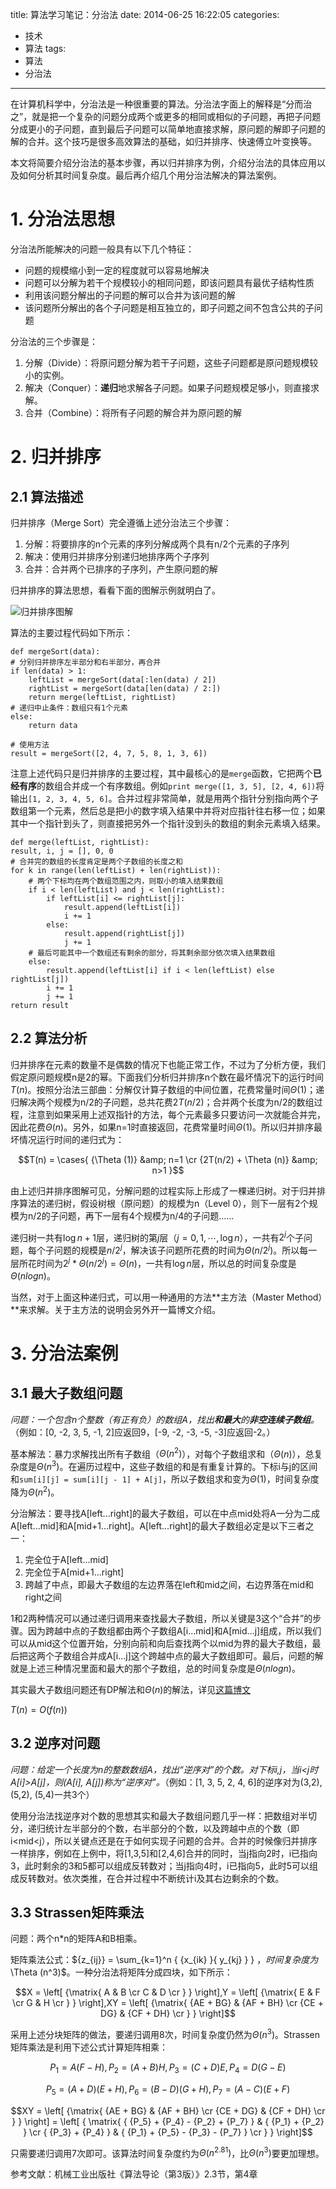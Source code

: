 title: 算法学习笔记：分治法
date: 2014-06-25 16:22:05
categories:
- 技术
- 算法
tags:
- 算法
- 分治法
---
在计算机科学中，分治法是一种很重要的算法。分治法字面上的解释是“分而治之”，就是把一个复杂的问题分成两个或更多的相同或相似的子问题，再把子问题分成更小的子问题，直到最后子问题可以简单地直接求解，原问题的解即子问题的解的合并。这个技巧是很多高效算法的基础，如归并排序、快速傅立叶变换等。

本文将简要介绍分治法的基本步骤，再以归并排序为例，介绍分治法的具体应用以及如何分析其时间复杂度。最后再介绍几个用分治法解决的算法案例。

<!-- more -->

# 1. 分治法思想

分治法所能解决的问题一般具有以下几个特征：

* 问题的规模缩小到一定的程度就可以容易地解决
* 问题可以分解为若干个规模较小的相同问题，即该问题具有最优子结构性质
* 利用该问题分解出的子问题的解可以合并为该问题的解
* 该问题所分解出的各个子问题是相互独立的，即子问题之间不包含公共的子问题

分治法的三个步骤是：

1. 分解（Divide）：将原问题分解为若干子问题，这些子问题都是原问题规模较小的实例。
2. 解决（Conquer）：**递归**地求解各子问题。如果子问题规模足够小，则直接求解。
3. 合并（Combine）：将所有子问题的解合并为原问题的解

# 2. 归并排序

## 2.1 算法描述

归并排序（Merge Sort）完全遵循上述分治法三个步骤：

1. 分解：将要排序的n个元素的序列分解成两个具有n/2个元素的子序列
2. 解决：使用归并排序分别递归地排序两个子序列
3. 合并：合并两个已排序的子序列，产生原问题的解

归并排序的算法思想，看看下面的图解示例就明白了。

![归并排序图解](https://raytaylorlin-blog.oss-cn-shenzhen.aliyuncs.com/image/algorithm/%E5%BD%92%E5%B9%B6%E6%8E%92%E5%BA%8F%E5%9B%BE%E8%A7%A3.png)

算法的主要过程代码如下所示：

    def mergeSort(data):
    # 分别归并排序左半部分和右半部分，再合并
    if len(data) > 1:
        leftList = mergeSort(data[:len(data) / 2])
        rightList = mergeSort(data[len(data) / 2:])
        return merge(leftList, rightList)
    # 递归中止条件：数组只有1个元素
    else:
        return data

    # 使用方法
    result = mergeSort([2, 4, 7, 5, 8, 1, 3, 6])

注意上述代码只是归并排序的主要过程，其中最核心的是`merge`函数，它把两个**已经有序**的数组合并成一个有序数组。例如`print merge([1, 3, 5], [2, 4, 6])`将输出`[1, 2, 3, 4, 5, 6]`。合并过程非常简单，就是用两个指针分别指向两个子数组第一个元素，然后总是把小的数字填入结果中并将对应指针往右移一位；如果其中一个指针到头了，则直接把另外一个指针没到头的数组的剩余元素填入结果。

    def merge(leftList, rightList):
    result, i, j = [], 0, 0
    # 合并完的数组的长度肯定是两个子数组的长度之和
    for k in range(len(leftList) + len(rightList)):
        # 两个下标均在两个数组范围之内，则取小的填入结果数组
        if i < len(leftList) and j < len(rightList):
            if leftList[i] <= rightList[j]:
                result.append(leftList[i])
                i += 1
            else:
                result.append(rightList[j])
                j += 1
        # 最后可能其中一个数组还有剩余的部分，将其剩余部分依次填入结果数组
        else:
            result.append(leftList[i] if i < len(leftList) else rightList[j])
            i += 1
            j += 1
    return result

## 2.2 算法分析

归并排序在元素的数量不是偶数的情况下也能正常工作，不过为了分析方便，我们假定原问题规模n是2的幂。下面我们分析归并排序n个数在最坏情况下的运行时间$T(n)$。按照分治法三部曲：分解仅计算子数组的中间位置，花费常量时间$\Theta (1)$；递归解决两个规模为n/2的子问题，总共花费$2T(n/2)$；合并两个长度为n/2的数组过程，注意到如果采用上述双指针的方法，每个元素最多只要访问一次就能合并完，因此花费$\Theta (n)$。另外，如果n=1时直接返回，花费常量时间$\Theta (1)$。所以归并排序最坏情况运行时间的递归式为：

$$T(n) = \cases{ {\Theta (1)} &amp; n=1 \cr {2T(n/2) + \Theta (n)} &amp; n>1 }$$

由上述归并排序图解可见，分解问题的过程实际上形成了一棵递归树。对于归并排序算法的递归树，假设树根（原问题）的规模为n（Level 0），则下一层有2个规模为n/2的子问题，再下一层有4个规模为n/4的子问题……

递归树一共有$\log n + 1$层，递归树的第$j$层（$j = 0,1, \cdots ,\log n$），一共有$2^j$个子问题，每个子问题的规模是$n/2^j$，解决该子问题所花费的时间为$\Theta (n/2^j)$。所以每一层所花时间为$2^j * \Theta (n/2^j) = \Theta (n)$，一共有$\log n$层，所以总的时间复杂度是$\Theta (nlogn)$。

当然，对于上面这种递归式，可以用一种通用的方法**主方法（Master Method）**来求解。关于主方法的说明会另外开一篇博文介绍。

# 3. 分治法案例

## 3.1 最大子数组问题

*问题：一个包含n个整数（有正有负）的数组A，找出**和最大**的**非空连续子数组**。*（例如：[0, -2, 3, 5, -1, 2]应返回9，[-9, -2, -3, -5, -3]应返回-2。）

基本解法：暴力求解找出所有子数组（$\Theta (n^2)$），对每个子数组求和（$\Theta (n)$），总复杂度是$\Theta (n^3)$。在遍历过程中，这些子数组的和是有重复计算的。下标i与j的区间和`sum[i][j] = sum[i][j - 1] + A[j]`，所以子数组求和变为$\Theta (1)$，时间复杂度降为$\Theta (n^2)$。

分治解法：要寻找A[left...right]的最大子数组，可以在中点mid处将A一分为二成A[left...mid]和A[mid+1...right]。A[left...right]的最大子数组必定是以下三者之一：

1. 完全位于A[left...mid]
2. 完全位于A[mid+1...right]
3. 跨越了中点，即最大子数组的左边界落在left和mid之间，右边界落在mid和right之间

1和2两种情况可以通过递归调用来查找最大子数组，所以关键是3这个“合并”的步骤。因为跨越中点的子数组都由两个子数组A[i...mid]和A[mid...j]组成，所以我们可以从mid这个位置开始，分别向前和向后查找两个以mid为界的最大子数组，最后把这两个子数组合并成A[i...j]这个跨越中点的最大子数组即可。最后，问题的解就是上述三种情况里面和最大的那个子数组，总的时间复杂度是$\Theta (nlogn)$。

其实最大子数组问题还有DP解法和$\Theta (n)$的解法，详见[这篇博文](http://www.cnblogs.com/zghaobac/p/3315719.html)

$T(n) = O(f(n))$

## 3.2 逆序对问题

*问题：给定一个长度为n的整数数组A，找出“逆序对”的个数。对下标i,j，当i&lt;j时A[i]>A[j]，则(A[i], A[j])称为“逆序对”。*（例如：[1, 3, 5, 2, 4, 6]的逆序对为(3,2), (5,2), (5,4)一共3个）

使用分治法找逆序对个数的思想其实和最大子数组问题几乎一样：把数组对半切分，递归统计左半部分的个数，右半部分的个数，以及跨越中点的个数（即i&lt;mid&lt;j），所以关键点还是在于如何实现子问题的合并。合并的时候像归并排序一样排序，例如在上例中，将[1,3,5]和[2,4,6]合并的同时，当j指向2时，i已指向3，此时剩余的3和5都可以组成反转数对；当j指向4时，i已指向5，此时5可以组成反转数对。依次类推，在合并过程中不断统计i及其右边剩余的个数。

## 3.3 Strassen矩阵乘法

问题：两个n*n的矩阵A和B相乘。

矩阵乘法公式：${z\_{ij}} = \sum\_{k=1}^n { {x\_{ik} }{ y\_{kj} } } $，时间复杂度为$\Theta (n^3)$。一种分治法将矩阵分成四块，如下所示：

$$X = \left[ {\matrix{
   A & B  \cr 
   C & D  \cr 
 } } \right],Y = \left[ {\matrix{
   E & F  \cr 
   G & H  \cr 
 } } \right],XY = \left[ {\matrix{
   {AE + BG} & {AF + BH}  \cr 
   {CE + DG} & {CF + DH}  \cr 
 } } \right]$$

采用上述分块矩阵的做法，要递归调用8次，时间复杂度仍然为$\Theta (n^3)$。Strassen矩阵乘法是利用下述公式计算矩阵相乘：

$$ {P_1} = A(F - H),{P_2} = (A + B)H,{P_3} = (C + D)E,{P_4} = D(G - E) $$

$$ {P_5} = (A + D)(E + H),{P_6} = (B - D)(G + H),{P_7} = (A - C)(E + F) $$

$$XY = \left[ {\matrix{
   {AE + BG} & {AF + BH}  \cr 
   {CE + DG} & {CF + DH}  \cr 
 } } \right] = \left[ { \matrix{
   { {P_5} + {P_4} - {P_2} + {P_7} } & { {P_1} + {P_2} }  \cr 
   { {P_3} + {P_4} } & { {P_1} + {P_5} - {P_3} - {P_7} }  \cr 
 } } \right]$$

只需要递归调用7次即可。该算法时间复杂度约为$\Theta (n^{2.81})$，比$\Theta (n^3)$要更加理想。

参考文献：机械工业出版社《算法导论（第3版）》2.3节，第4章
